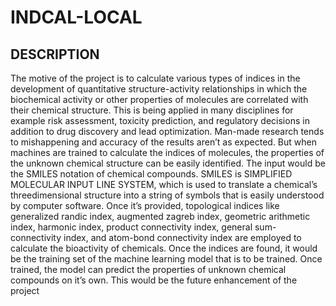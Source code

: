 # INDCAL-LOCAL
## DESCRIPTION
The motive of the project is to calculate various types of indices in the development of quantitative structure-activity relationships in which the biochemical activity or other properties of molecules are correlated with their chemical structure. This is being applied in many disciplines for example risk assessment, toxicity prediction, and regulatory decisions in addition to drug discovery and lead optimization. Man-made research tends to mishappening and accuracy of the results aren’t as expected. But when machines are trained to calculate the indices of molecules, the properties of the unknown chemical structure can be easily identified. The input would be the SMILES notation of chemical compounds. SMILES is SIMPLIFIED MOLECULAR INPUT LINE SYSTEM, which is used to translate a chemical’s threedimensional structure into a string of symbols that is easily understood by computer software. Once it’s provided, topological indices like generalized randic index, augmented zagreb index, geometric arithmetic index, harmonic index, product connectivity index, general sum-connectivity index, and atom-bond connectivity index are employed to calculate the bioactivity of chemicals. Once the indices are found, it would be the training set of the machine learning model that is to be trained. Once trained, the model can predict the properties of unknown chemical compounds on it’s own. This would be the future enhancement of the project
